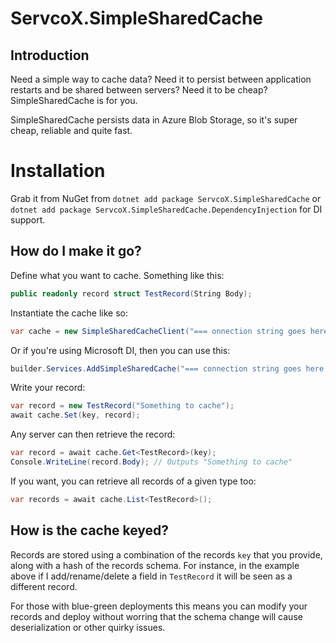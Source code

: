 # ServcoX.SimpleSharedCache
## Introduction
Need a simple way to cache data? Need it to persist between application restarts and be shared between 
servers? Need it to be cheap? SimpleSharedCache is for you.

SimpleSharedCache persists data in Azure Blob Storage, so it's super cheap, reliable and quite fast.

# Installation
Grab it from NuGet from `dotnet add package ServcoX.SimpleSharedCache` or `dotnet add package ServcoX.SimpleSharedCache.DependencyInjection` for DI support.

## How do I make it go?
Define what you want to cache. Something like this:
```c#
public readonly record struct TestRecord(String Body);
```

Instantiate the cache like so:
```c#
var cache = new SimpleSharedCacheClient("=== onnection string goes here ===");
```

Or if you're using Microsoft DI, then you can use this:
```c#
builder.Services.AddSimpleSharedCache("=== connection string goes here ===");
```

Write your record:
```c#
var record = new TestRecord("Something to cache");
await cache.Set(key, record);
```

Any server can then retrieve the record:
```c#
var record = await cache.Get<TestRecord>(key);
Console.WriteLine(record.Body); // Outputs "Something to cache"
```

If you want, you can retrieve all records of a given type too:
```c#
var records = await cache.List<TestRecord>();
```

## How is the cache keyed?
Records are stored using a combination of the records `key` that you provide, along with a hash of the 
records schema. For instance, in the example above if I add/rename/delete a field in `TestRecord` it
will be seen as a different record.

For those with blue-green deployments this means you can modify your records and deploy without worring
that the schema change will cause deserialization or other quirky issues.
